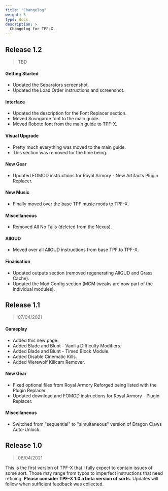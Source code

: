 ```yaml
---
title: "Changelog"
weight: 5
type: docs
description: >
  Changelog for TPF-X.
---
```


## Release 1.2

> TBD

#### Getting Started

- Updated the Separators screenshot.
- Updated the Load Order instructions and screenshot.

#### Interface

- Updated the description for the Font Replacer section.
- Moved Sovngarde font to the main guide.
- Moved Roboto font from the main guide to TPF-X.

#### Visual Upgrade

- Pretty much everything was moved to the main guide.
- This section was removed for the time being.

#### New Gear

- Updated FOMOD instructions for Royal Armory - New Artifacts Plugin Replacer.

#### New Music

- Finally moved over the base TPF music mods to TPF-X.

#### Miscellaneous

- Removed All No Tails (deleted from the Nexus).

#### AllGUD

- Moved over all AllGUD instructions from base TPF to TPF-X.

#### Finalisation

- Updated outputs section (removed regenerating AllGUD and Grass Cache).
- Updated the Mod Config section (MCM tweaks are now part of the individual modules).

## Release 1.1

> 07/04/2021

#### Gameplay

- Added this new page.
- Added Blade and Blunt - Vanilla Difficulty Modifiers.
- Added Blade and Blunt - Timed Block Module.
- Added Disable Cinematic Kills.
- Added Werewolf Killcam Remover.

#### New Gear

- Fixed optional files from Royal Armory Reforged being listed with the Plugin Replacer.
- Updated download and FOMOD instructions for Royal Armory - Plugin Replacer.

#### Miscellaneous

- Switched from "sequential" to "simultaneous" version of Dragon Claws Auto-Unlock.

## Release 1.0

> 06/04/2021

This is the first version of TPF-X that I fully expect to contain issues of some sort. Those may range from typos to imperfect instructions that need refining. **Please consider TPF-X 1.0 a beta version of sorts.** Updates will follow when sufficient feedback was collected.